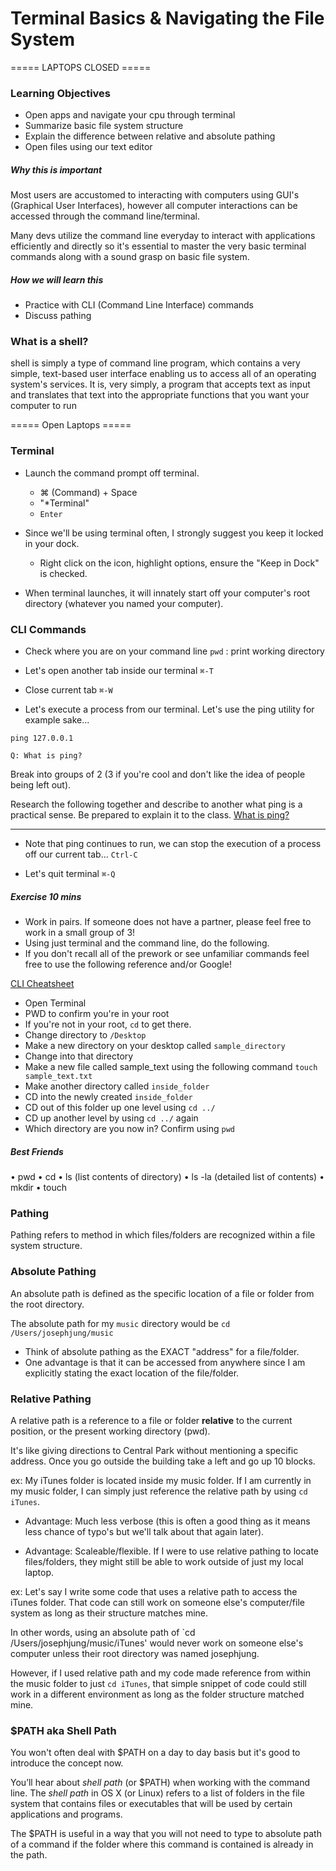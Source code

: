 # Terminal Basics & Navigating the File System

===== LAPTOPS CLOSED =====

### Learning Objectives
- Open apps and navigate your cpu through terminal
- Summarize basic file system structure
- Explain the difference between relative and absolute pathing
- Open files using our text editor

##### Why this is important
Most users are accustomed to interacting with computers using GUI's (Graphical User Interfaces), however all computer interactions can be accessed through the command line/terminal. 

Many devs utilize the command line everyday to interact with applications efficiently and directly so it's essential to master the very basic terminal commands along with a sound grasp on basic file system.

##### How we will learn this
- Practice with CLI (Command Line Interface) commands
- Discuss pathing

### What is a shell?
shell is simply a type of command line program, which contains a very simple, text-based user interface enabling us to access all of an operating system's services. It is, very simply, a program that accepts text as input and translates that text into the appropriate functions that you want your computer to run

===== Open Laptops =====


### Terminal
- Launch the command prompt off terminal.
	- ⌘ (Command) + Space
	- "*Terminal"
	- `Enter`

- Since we'll be using terminal often, I strongly suggest you keep it locked in your dock.
	- Right click on the icon, highlight options, ensure the "Keep in Dock" is checked.

- When terminal launches, it will innately start off your computer's root directory (whatever you named your computer).

### CLI Commands
- Check where you are on your command line
`pwd` : print working directory

- Let's open another tab inside our terminal
`⌘-T`

- Close current tab
`⌘-W`

- Let's execute a process from our terminal. Let's use the ping utility for example sake...

`ping 127.0.0.1`

```
Q: What is ping?
```
Break into groups of 2 (3 if you're cool and don't like the idea of people being left out).

Research the following together and describe to another what ping is a practical sense. Be prepared to explain it to the class.
[What is ping?](https://en.wikipedia.org/wiki/Ping_(networking_utility))

-----

- Note that ping continues to run, we can stop the execution of a process off our current tab...
`Ctrl-C`

- Let's quit terminal
`⌘-Q`

##### Exercise 10 mins
- Work in pairs. If someone does not have a partner, please feel free to work in a small group of 3!
- Using just terminal and the command line, do the following.
- If you don't recall all of the prework or see unfamiliar commands feel free to use the following reference and/or Google!

[CLI Cheatsheet](http://www.git-tower.com/blog/command-line-cheat-sheet/)

- Open Terminal
- PWD to confirm you're in your root
- If you're not in your root, `cd` to get there.
- Change directory to `/Desktop`
- Make a new directory on your desktop called `sample_directory`
- Change into that directory
- Make a new file called sample_text using the following command `touch sample_text.txt`
- Make another directory called `inside_folder`
- CD into the newly created `inside_folder`
- CD out of this folder up one level using `cd ../`
- CD up another level by using `cd ../` again
- Which directory are you now in? Confirm using `pwd`

##### Best Friends
• pwd
• cd
• ls (list contents of directory)
• ls -la (detailed list of contents)
• mkdir
• touch

### Pathing
Pathing refers to method in which files/folders are recognized within a file system structure.

### Absolute Pathing
An absolute path is defined as the specific location of a file or folder from the root directory. 

The absolute path for my `music` directory would be `cd /Users/josephjung/music`

- Think of absolute pathing as the EXACT "address" for a file/folder.
- One advantage is that it can be accessed from anywhere since I am explicitly stating the exact location of the file/folder.

### Relative Pathing
A relative path is a reference to a file or folder **relative** to the current position, or the present working directory (pwd).

It's like giving directions to Central Park without mentioning a specific address. Once you go outside the building take a left and go up 10 blocks.

ex: 
My iTunes folder is located inside my music folder. If I am currently in my music folder, I can simply just reference the relative path by using `cd iTunes`.

- Advantage: Much less verbose (this is often a good thing as it means less chance of typo's but we'll talk about that again later).

- Advantage: Scaleable/flexible. If I were to use relative pathing to locate files/folders, they might still be able to work outside of just my local laptop.

ex: Let's say I write some code that uses a relative path to access the iTunes folder. That code can still work on someone else's computer/file system as long as their structure matches mine.

In other words, using an absolute path of `cd /Users/josephjung/music/iTunes' would never work on someone else's computer unless their root directory was named josephjung.

However, if I used relative path and my code made reference from within the music folder to just `cd iTunes`, that simple snippet of code could still work in a different environment as long as the folder structure matched mine. 

### $PATH aka Shell Path
You won't often deal with $PATH on a day to day basis but it's good to introduce the concept now. 

You’ll hear about _shell path_ (or $PATH) when working with the command line. The _shell path_ in OS X (or Linux) refers to a list of folders in the file system that contains files or executables that will be used by certain applications and programs.

The $PATH is useful in a way that you will not need to type to absolute path of a command if the folder where this command is contained is already in the path.
